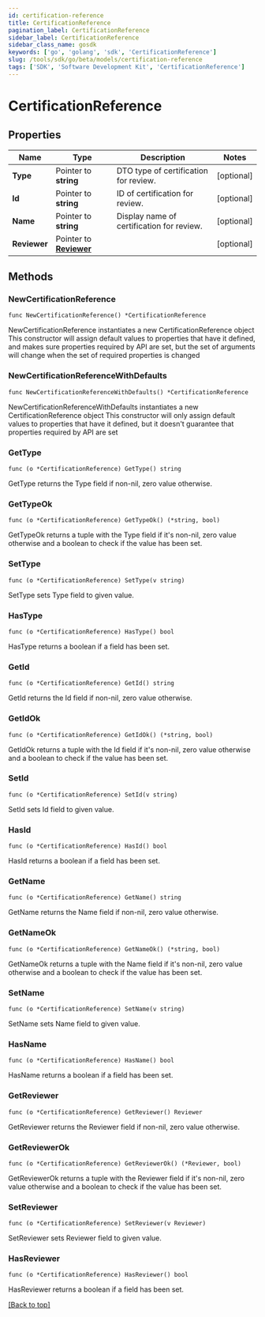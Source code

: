 ```yaml
---
id: certification-reference
title: CertificationReference
pagination_label: CertificationReference
sidebar_label: CertificationReference
sidebar_class_name: gosdk
keywords: ['go', 'golang', 'sdk', 'CertificationReference'] 
slug: /tools/sdk/go/beta/models/certification-reference
tags: ['SDK', 'Software Development Kit', 'CertificationReference']
---
```


# CertificationReference

## Properties

Name | Type | Description | Notes
------------ | ------------- | ------------- | -------------
**Type** |  Pointer to **string** | DTO type of certification for review. | [optional] 
**Id** |  Pointer to **string** | ID of certification for review. | [optional] 
**Name** |  Pointer to **string** | Display name of certification for review. | [optional] 
**Reviewer** |  Pointer to [**Reviewer**](reviewer) |  | [optional] 

## Methods

### NewCertificationReference

`func NewCertificationReference() *CertificationReference`

NewCertificationReference instantiates a new CertificationReference object
This constructor will assign default values to properties that have it defined,
and makes sure properties required by API are set, but the set of arguments
will change when the set of required properties is changed

### NewCertificationReferenceWithDefaults

`func NewCertificationReferenceWithDefaults() *CertificationReference`

NewCertificationReferenceWithDefaults instantiates a new CertificationReference object
This constructor will only assign default values to properties that have it defined,
but it doesn't guarantee that properties required by API are set

### GetType

`func (o *CertificationReference) GetType() string`

GetType returns the Type field if non-nil, zero value otherwise.

### GetTypeOk

`func (o *CertificationReference) GetTypeOk() (*string, bool)`

GetTypeOk returns a tuple with the Type field if it's non-nil, zero value otherwise
and a boolean to check if the value has been set.

### SetType

`func (o *CertificationReference) SetType(v string)`

SetType sets Type field to given value.

### HasType

`func (o *CertificationReference) HasType() bool`

HasType returns a boolean if a field has been set.

### GetId

`func (o *CertificationReference) GetId() string`

GetId returns the Id field if non-nil, zero value otherwise.

### GetIdOk

`func (o *CertificationReference) GetIdOk() (*string, bool)`

GetIdOk returns a tuple with the Id field if it's non-nil, zero value otherwise
and a boolean to check if the value has been set.

### SetId

`func (o *CertificationReference) SetId(v string)`

SetId sets Id field to given value.

### HasId

`func (o *CertificationReference) HasId() bool`

HasId returns a boolean if a field has been set.

### GetName

`func (o *CertificationReference) GetName() string`

GetName returns the Name field if non-nil, zero value otherwise.

### GetNameOk

`func (o *CertificationReference) GetNameOk() (*string, bool)`

GetNameOk returns a tuple with the Name field if it's non-nil, zero value otherwise
and a boolean to check if the value has been set.

### SetName

`func (o *CertificationReference) SetName(v string)`

SetName sets Name field to given value.

### HasName

`func (o *CertificationReference) HasName() bool`

HasName returns a boolean if a field has been set.

### GetReviewer

`func (o *CertificationReference) GetReviewer() Reviewer`

GetReviewer returns the Reviewer field if non-nil, zero value otherwise.

### GetReviewerOk

`func (o *CertificationReference) GetReviewerOk() (*Reviewer, bool)`

GetReviewerOk returns a tuple with the Reviewer field if it's non-nil, zero value otherwise
and a boolean to check if the value has been set.

### SetReviewer

`func (o *CertificationReference) SetReviewer(v Reviewer)`

SetReviewer sets Reviewer field to given value.

### HasReviewer

`func (o *CertificationReference) HasReviewer() bool`

HasReviewer returns a boolean if a field has been set.


[[Back to top]](#) 



